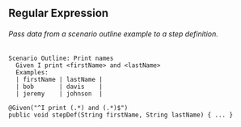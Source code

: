 ## Regular Expression
###### Pass data from a scenario outline example to a step definition.
```
Scenario Outline: Print names
  Given I print <firstName> and <lastName>
  Examples:
  | firstName | lastName |
  | bob       | davis    |
  | jeremy    | johnson  |

@Given("^I print (.*) and (.*)$")
public void stepDef(String firstName, String lastName) { ... }
```
